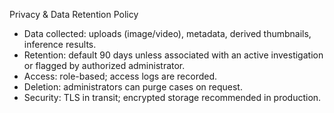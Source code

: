 Privacy & Data Retention Policy

- Data collected: uploads (image/video), metadata, derived thumbnails, inference results.
- Retention: default 90 days unless associated with an active investigation or flagged by authorized administrator.
- Access: role-based; access logs are recorded.
- Deletion: administrators can purge cases on request.
- Security: TLS in transit; encrypted storage recommended in production.
